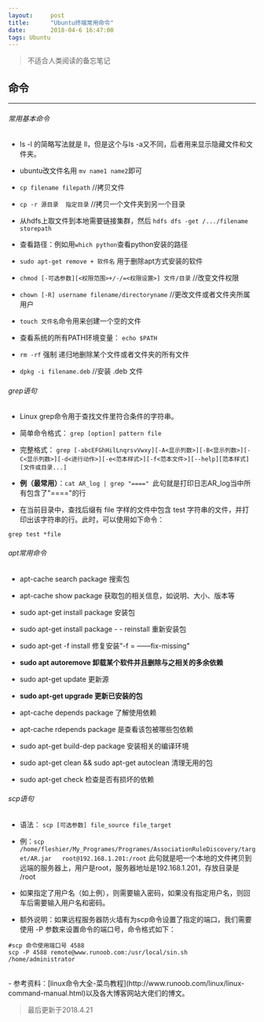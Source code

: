 ```yaml
---
layout:     post
title:      "Ubuntu终端常用命令"
date:       2018-04-6 16:47:00
tags: Ubuntu
---
```


> 不适合人类阅读的备忘笔记  

## 命令
---

###### 常用基本命令

- ls -l 的简略写法就是 ll，但是这个与ls -a又不同，后者用来显示隐藏文件和文件夹。

- ubuntu改文件名用 `mv name1 name2`即可

- `cp filename filepath` //拷贝文件

- `cp -r 源目录  指定目录` //拷贝一个文件夹到另一个目录

- 从hdfs上取文件到本地需要链接集群，然后 `hdfs dfs -get /.../filename  storepath`

- 查看路径：例如用`which python`查看python安装的路径

- `sudo apt-get remove + 软件名` 用于删除apt方式安装的软件

- `chmod [-可选参数][<权限范围>+/-/=<权限设置>] 文件/目录`  //改变文件权限

- `chown [-R] username filename/directoryname`  //更改文件或者文件夹所属用户

- `touch 文件名`命令用来创建一个空的文件

- 查看系统的所有PATH环境变量： `echo $PATH`

- `rm -rf` 强制 递归地删除某个文件或者文件夹的所有文件

- `dpkg -i filename.deb`  //安装 .deb 文件

###### grep语句

- Linux grep命令用于查找文件里符合条件的字符串。

- 简单命令格式： `grep [option] pattern file`
- 完整格式： `grep [-abcEFGhHilLnqrsvVwxy][-A<显示列数>][-B<显示列数>][-C<显示列数>][-d<进行动作>][-e<范本样式>][-f<范本文件>][--help][范本样式][文件或目录...]`

- **例（最常用）**：`cat AR_log | grep "===="
`此句就是打印日志AR_log当中所有包含了"===="的行

- 在当前目录中，查找后缀有 file 字样的文件中包含 test 字符串的文件，并打印出该字符串的行。此时，可以使用如下命令：
```
grep test *file
```

###### apt常用命令

- apt-cache search package 搜索包

- apt-cache show package 获取包的相关信息，如说明、大小、版本等

- sudo apt-get install package 安装包

- sudo apt-get install package - - reinstall 重新安装包

- sudo apt-get -f install 修复安装"-f = ——fix-missing"

- **sudo apt autoremove 卸载某个软件并且删除与之相关的多余依赖**

- sudo apt-get update 更新源

- **sudo apt-get upgrade 更新已安装的包**

- apt-cache depends package 了解使用依赖

- apt-cache rdepends package 是查看该包被哪些包依赖

- sudo apt-get build-dep package 安装相关的编译环境

- sudo apt-get clean && sudo apt-get autoclean 清理无用的包

- sudo apt-get check 检查是否有损坏的依赖

###### scp语句

- 语法： `scp [可选参数] file_source file_target `

- 例：`scp /home/fleshier/My_Programes/Programes/AssociationRuleDiscovery/target/AR.jar   root@192.168.1.201:/root`
此句就是吧一个本地的文件拷贝到远端的服务器上，用户是root，服务器地址是192.168.1.201，存放目录是 /root

- 如果指定了用户名（如上例），则需要输入密码，如果没有指定用户名，则回车后需要输入用户名和密码。

- 额外说明：如果远程服务器防火墙有为scp命令设置了指定的端口，我们需要使用 -P 参数来设置命令的端口号，命令格式如下：
```
#scp 命令使用端口号 4588
scp -P 4588 remote@www.runoob.com:/usr/local/sin.sh /home/administrator
```



<br>
- 参考资料：[linux命令大全-菜鸟教程](http://www.runoob.com/linux/linux-command-manual.html)以及各大博客网站大佬们的博文。


<br>

>最后更新于2018.4.21
